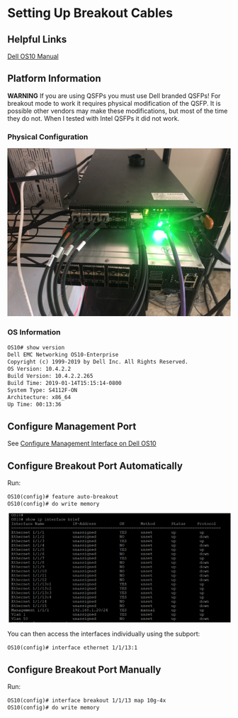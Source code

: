 # Setting Up Breakout Cables

## Helpful Links

[Dell OS10 Manual](https://downloads.dell.com/manuals/common/os10_enterprise-ug_en-us.pdf)

## Platform Information

**WARNING** If you are using QSFPs you must use Dell branded QSFPs! For breakout mode to work it requires physical modification of the QSFP. It is possible other vendors may make these modifications, but most of the time they do not. When I tested with Intel QSFPs it did not work.

### Physical Configuration

![](images/physical.jpg)

### OS Information

    OS10# show version
    Dell EMC Networking OS10-Enterprise
    Copyright (c) 1999-2019 by Dell Inc. All Rights Reserved.
    OS Version: 10.4.2.2
    Build Version: 10.4.2.2.265
    Build Time: 2019-01-14T15:15:14-0800
    System Type: S4112F-ON
    Architecture: x86_64
    Up Time: 00:13:36

## Configure Management Port

See [Configure Management Interface on Dell OS10](/README.md#configure-managment-interface-on-dell-os10)

## Configure Breakout Port Automatically

Run:

    OS10(config)# feature auto-breakout
    OS10(config)# do write memory


![](images/result.png)

You can then access the interfaces individually using the subport:

    OS10(config)# interface ethernet 1/1/13:1

## Configure Breakout Port Manually

Run:

    OS10(config)# interface breakout 1/1/13 map 10g-4x
    OS10(config)# do write memory
